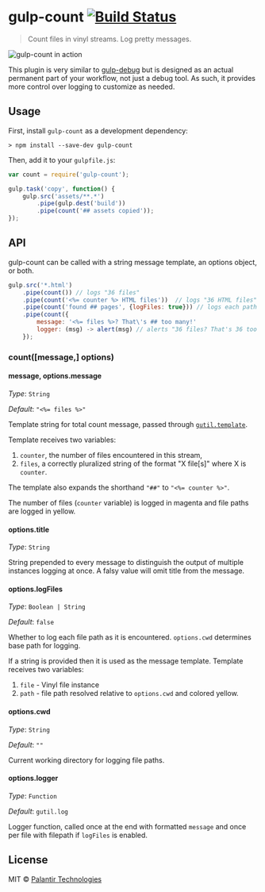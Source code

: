 # gulp-count [![Build Status](https://travis-ci.org/palantir/gulp-count.svg?branch=master)](https://travis-ci.org/palantir/gulp-count)

> Count files in vinyl streams. Log pretty messages.

![gulp-count in action](screenshot.png)

This plugin is very similar to [gulp-debug](https://github.com/sindresorhus/gulp-debug) but is designed as an actual permanent part of your workflow, not just a debug tool. As such, it provides more control over logging to customize as needed.

## Usage
First, install `gulp-count` as a development dependency:

```shell
> npm install --save-dev gulp-count
```

Then, add it to your `gulpfile.js`:

```javascript
var count = require('gulp-count');

gulp.task('copy', function() {
    gulp.src('assets/**.*')
        .pipe(gulp.dest('build'))
        .pipe(count('## assets copied'));
});
```


## API
gulp-count can be called with a string message template, an options object, or both.

```javascript
gulp.src('*.html')
    .pipe(count()) // logs "36 files"
    .pipe(count('<%= counter %> HTML files'))  // logs "36 HTML files"
    .pipe(count('found ## pages', {logFiles: true})) // logs each path and "found 36 pages"
    .pipe(count({
        message: '<%= files %>? That\'s ## too many!'
        logger: (msg) -> alert(msg) // alerts "36 files? That's 36 too many!"
    });
```

### count([message,] options)

#### message, options.message
_Type_: `String`

_Default_: `"<%= files %>"`

Template string for total count message, passed through [`gutil.template`](https://github.com/gulpjs/gulp-util#templatestring-data).

Template receives two variables:

1. `counter`, the number of files encountered in this stream,
2. `files`, a correctly pluralized string of the format "X file[s]" where X is `counter`.

The template also expands the shorthand `"##"` to `"<%= counter %>"`.

The number of files (`counter` variable) is logged in magenta and file paths are logged in yellow.

#### options.title
_Type_: `String`

String prepended to every message to distinguish the output of multiple instances logging at once.
A falsy value will omit title from the message.

#### options.logFiles
_Type_: `Boolean | String`

_Default_: `false`

Whether to log each file path as it is encountered. `options.cwd` determines base path for logging.

If a string is provided then it is used as the message template. Template receives two variables:
1. `file` - Vinyl file instance
2. `path` - file path resolved relative to `options.cwd` and colored yellow.

#### options.cwd
_Type_: `String`

_Default_: `""`

Current working directory for logging file paths.

#### options.logger
_Type_: `Function`

_Default_: `gutil.log`

Logger function, called once at the end with formatted `message` and once per file with filepath if `logFiles` is enabled.

## License
MIT &copy; [Palantir Technologies](http://palantir.com)
